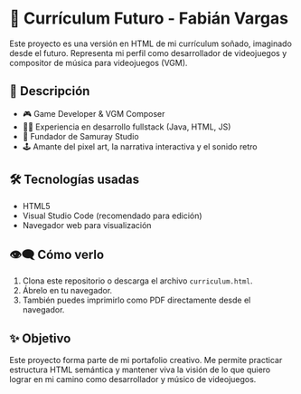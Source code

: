 # 🧾 Currículum Futuro - Fabián Vargas

Este proyecto es una versión en HTML de mi currículum soñado, imaginado desde el futuro. Representa mi perfil como desarrollador de videojuegos y compositor de música para videojuegos (VGM).

## 📌 Descripción

- 🎮 Game Developer & VGM Composer
- 👨‍💻 Experiencia en desarrollo fullstack (Java, HTML, JS)
- 🎵 Fundador de Samuray Studio
- 🕹️ Amante del pixel art, la narrativa interactiva y el sonido retro

## 🛠️ Tecnologías usadas

- HTML5
- Visual Studio Code (recomendado para edición)
- Navegador web para visualización

## 👁️‍🗨️ Cómo verlo

1. Clona este repositorio o descarga el archivo `curriculum.html`.
2. Ábrelo en tu navegador.
3. También puedes imprimirlo como PDF directamente desde el navegador.

## ✨ Objetivo

Este proyecto forma parte de mi portafolio creativo. Me permite practicar estructura HTML semántica y mantener viva la visión de lo que quiero lograr en mi camino como desarrollador y músico de videojuegos.
